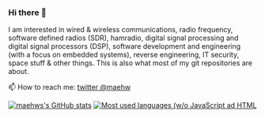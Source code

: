### Hi there 👋

I am interested in wired & wireless communications, radio frequency, software defined radios (SDR), hamradio, digital signal processing and digital signal processors (DSP), software development and engineering (with a focus on embedded systems), reverse engineering, IT security, space stuff & other things. This is also what most of my git repositories are about.

📫 How to reach me: [twitter @maehw](https://twitter.com/maehw)

[![maehws's GitHub stats](https://github-readme-stats.vercel.app/api?username=maehw)](https://github.com/anuraghazra/github-readme-stats) [![Most used languages (w/o JavaScript ad HTML](https://github-readme-stats.vercel.app/api/top-langs/?username=maehw&hide=javascript,html,dart,lua&layout=compact&langs_count=10)](https://github.com/anuraghazra/github-readme-stats)

<!--
**maehw/maehw** is a ✨ _special_ ✨ repository because its `README.md` (this file) appears on your GitHub profile.

Here are some ideas to get you started:

- 🔭 I’m currently working on ...
- 🌱 I’m currently learning ...
- 👯 I’m looking to collaborate on ...
- 🤔 I’m looking for help with ...
- 💬 Ask me about ...
- 📫 How to reach me: ...
- 😄 Pronouns: ...
- ⚡ Fun fact: ...
-->

